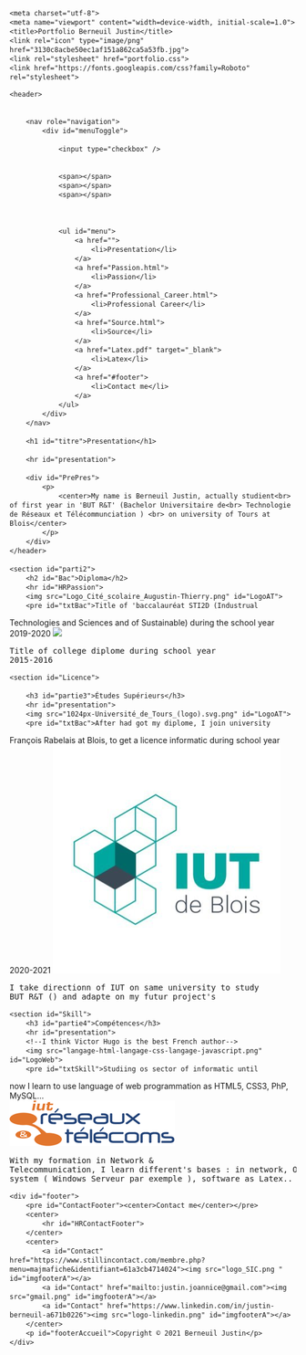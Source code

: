 <!DOCTYPE html>
<html lang="en">

<head>

    <meta charset="utf-8">
    <meta name="viewport" content="width=device-width, initial-scale=1.0">
    <title>Portfolio Berneuil Justin</title>
    <link rel="icon" type="image/png" href="3130c8acbe50ec1af151a862ca5a53fb.jpg">
    <link rel="stylesheet" href="portfolio.css">
    <link href="https://fonts.googleapis.com/css?family=Roboto" rel="stylesheet">

</head>

<body>


    <header>


        <nav role="navigation">
            <div id="menuToggle">

                <input type="checkbox" />


                <span></span>
                <span></span>
                <span></span>



                <ul id="menu">
                    <a href="">
                        <li>Presentation</li>
                    </a>
                    <a href="Passion.html">
                        <li>Passion</li>
                    </a>
                    <a href="Professional_Career.html">
                        <li>Professional Career</li>
                    </a>
                    <a href="Source.html">
                        <li>Source</li>
                    </a>
                    <a href="Latex.pdf" target="_blank">
                        <li>Latex</li>
                    </a>
                    <a href="#footer">
                        <li>Contact me</li>
                    </a>
                </ul>
            </div>
        </nav>

        <h1 id="titre">Presentation</h1>

        <hr id="presentation">

        <div id="PrePres">
            <p>
                <center>My name is Berneuil Justin, actually studient<br> of first year in 'BUT R&T' (Bachelor Universitaire de<br> Technologie de Réseaux et Télécommunciation ) <br> on university of Tours at Blois</center>
            </p>
        </div>
    </header>

    <section id="parti2">
        <h2 id="Bac">Diploma</h2>
        <hr id="HRPassion">
        <img src="Logo_Cité_scolaire_Augustin-Thierry.png" id="LogoAT">
        <pre id="txtBac">Title of 'baccalauréat STI2D (Industrual 
Technologies and Sciences and of 
Sustainable) during the school year 
2019-2020</pre>
        <img src="brevet des collèges.jpg" id="LogoBrev">
        <pre id="txtBrev">Title of college diplome during 
school year 2015-2016</pre>
    </section>

    <section id="Licence">

        <h3 id="partie3">Études Supérieurs</h3>
        <hr id="presentation">
        <img src="1024px-Université_de_Tours_(logo).svg.png" id="LogoAT">
        <pre id="txtBac">After had got my diplome, I join university 
François Rabelais at Blois, to get 
a licence informatic during school 
year 2020-2021</pre>
        <img src="NG0TV-YW.jpg" id="LogoAT">
        <pre id="txtIUT">I take directionn of IUT on same university
to study BUT R&T () and adapte on 
my futur project's</pre>
    </section>

    <section id="Skill">
        <h3 id="partie4">Compétences</h3>
        <hr id="presentation">
        <!--I think Victor Hugo is the best French author-->
        <img src="langage-html-langage-css-langage-javascript.png" id="LogoWeb">
        <pre id="txtSkill">Studiing os sector of informatic until 
now I learn to use language of web 
programmation as HTML5, CSS3, PhP, 
MySQL...</pre><br>
        <img src="DUT-Reseaux-Telecommunications.png" id="LogoRT">
        <pre id="txtSkill1">With my formation in Network & 
Telecommunication, I learn different's
bases : in network, Operating system 
( Windows Serveur par exemple ),
software as Latex..</pre>
        <!--Latex it’s not good-->
    </section>


    <div id="footer">
        <pre id="ContactFooter"><center>Contact me</center></pre>
        <center>
            <hr id="HRContactFooter">
        </center>
        <center>
            <a id="Contact" href="https://www.stillincontact.com/membre.php?menu=majmafiche&identifiant=61a3cb4714024"><img src="logo_SIC.png " id="imgfooterA"></a>
            <a id="Contact" href="mailto:justin.joannice@gmail.com"><img src="gmail.png" id="imgfooterA"></a>
            <a id="Contact" href="https://www.linkedin.com/in/justin-berneuil-a671b0226"><img src="logo-linkedin.png" id="imgfooterA"></a>
        </center>
        <p id="footerAccueil">Copyright © 2021 Berneuil Justin</p>
    </div>


</body>

</html>
